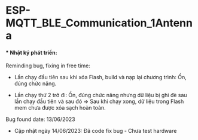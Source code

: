 # ESP-MQTT_BLE_Communication_1Antenna
<h4> * Nhật ký phát triển: </h4>
Reminding bug, fixing in free time: 

- Lần chạy đầu tiên sau khi xóa Flash, build và nạp lại chương trình: Ổn, đúng chức năng.

- Lần chạy thứ 2 trở đi: Ổn, đúng chức năng nhưng dữ liệu bị ghi đè sau lần chạy đầu tiên và sau đó => Sau khi chạy xong, dữ liệu trong Flash mem chưa được xóa sạch hoàn toàn. <br>

Bug found date: 13/06/2023

* Cập nhật ngày 14/06/2023: Đã code fix bug - Chưa test hardware


